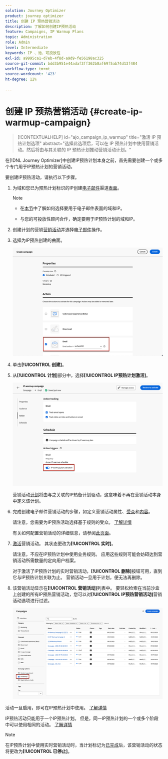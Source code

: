 ```yaml
---
solution: Journey Optimizer
product: journey optimizer
title: 创建 IP 预热营销活动
description: 了解如何创建IP预热活动
feature: Campaigns, IP Warmup Plans
topic: Administration
role: Admin
level: Intermediate
keywords: IP 、池、可投放性
exl-id: a9995ca1-d7eb-4f8d-a9d9-fe56198ac325
source-git-commit: bdd3b951e44adaf3ff362b8af69f5ab74d13f484
workflow-type: tm+mt
source-wordcount: '423'
ht-degree: 12%

---
```


# 创建 IP 预热营销活动 {#create-ip-warmup-campaign}

>[!CONTEXTUALHELP]
>id="ajo_campaign_ip_warmup"
>title="激活 IP 预热计划选项"
>abstract="选择此选项后，可以在 IP 预热计划中使用营销活动。然后将由与其关联的 IP 预热计划推动营销活动计划。"

在[!DNL Journey Optimizer]中创建IP预热计划本身之前，首先需要创建一个或多个专门用于IP预热计划<!--through a dedicated option-->的营销活动。

要创建IP预热活动，请执行以下步骤。

1. 为域和您已为预热计划标识的IP创建[电子邮件](../email/email-settings.md)渠道[表面](channel-surfaces.md)。

   >[!NOTE]
   >
   >* 在[本节](../email/email-settings.md#subdomains-and-ip-pools)中了解如何选择要用于电子邮件表面的域和IP。
   >
   >* 与您的可投放性顾问合作，确定要用于IP预热计划的域和IP。<!--TBC-->

1. 创建计划的营销[营销活动](../campaigns/create-campaign.md)并选择[电子邮件](../email/create-email.md#create-email-journey-campaign)操作。

   <!--Select the Marketing category. The IP warmup plan activation option is only available for  marketing-type campaigns.-->

1. 选择为IP预热创建的曲面。

   ![](assets/ip-warmup-campaign-surface.png)

   <!--You must use the same surface as the one that will be used for the asociated IP warmup plan. [Learn how to create an IP warmup plan](#create-ip-warmup-plan)-->

1. 单击&#x200B;**[!UICONTROL 创建]**。

1. 从&#x200B;**[!UICONTROL 计划]**&#x200B;部分中，选择&#x200B;**[!UICONTROL IP预热计划激活]**。

   ![](assets/ip-warmup-campaign-plan-activation.png)

   营销活动[计划](../campaigns/create-campaign.md#schedule)将由与之关联的IP热备计划驱动，这意味着不再在营销活动本身中定义该计划。

1. 完成创建电子邮件营销活动的步骤，如定义营销活动属性、[受众](../audience/about-audiences.md)<!--best practices for IP warmup in terms of audience?-->和[内容](../email/get-started-email-design.md#key-steps)。

   请注意，您需要为IP预热活动选择基于规则的受众。 [了解详情](../audience/creating-a-segment-definition.md)

   有关如何配置营销活动的详细信息，请参阅[此页面](../campaigns/get-started-with-campaigns.md)。

1. [激活](../campaigns/review-activate-campaign.md)营销活动。 其状态更改为&#x200B;**[!UICONTROL 实时]**。

   请注意，不应在IP预热计划中使用业务规则。 应用这些规则可能会妨碍达到营销活动所需数量的定向用户档案。

   对于激活了IP预热计划的实时营销活动，**[!UICONTROL 删除]**&#x200B;按钮可用，直到它与IP预热计划关联为止。 营销活动一旦用于计划，便无法再删除。

1. 该营销活动显示在&#x200B;**[!UICONTROL 营销活动]**&#x200B;列表中。 要轻松检索在当前沙盒上创建的所有IP预热营销活动，您可以对&#x200B;**[!UICONTROL IP预热营销活动]**&#x200B;营销活动选项进行过滤。

   ![](assets/ip-warmup-campaign-filter.png)

活动一旦启用，即可在IP预热计划中使用。 [了解详情](ip-warmup-plan.md)

IP预热活动只能用于一个IP预热计划。 但是，同一IP预热计划的一个或多个阶段中可以使用相同的活动。 [了解详情](ip-warmup-plan.md#define-phases)

>[!NOTE]
>
>在IP预热计划中使用实时营销活动时，当计划标记为[已完成](ip-warmup-execution.md#mark-as-completed)后，该营销活动的状态将更改为&#x200B;**[!UICONTROL 已停止]**。

